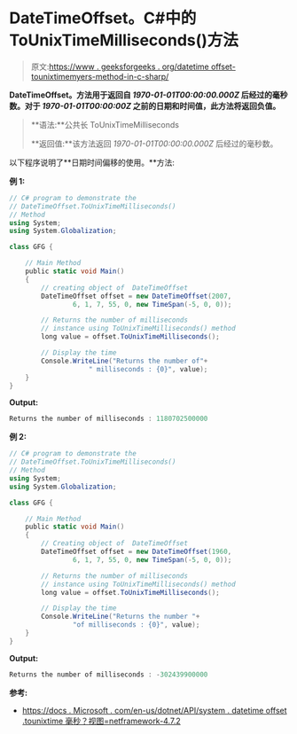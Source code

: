 # DateTimeOffset。C#中的 ToUnixTimeMilliseconds()方法

> 原文:[https://www . geeksforgeeks . org/datetime offset-tounixtimemyers-method-in-c-sharp/](https://www.geeksforgeeks.org/datetimeoffset-tounixtimemilliseconds-method-in-c-sharp/)

**DateTimeOffset。方法用于返回自 *1970-01-01T00:00:00.000Z* 后经过的毫秒数。对于 *1970-01-01T00:00:00Z* 之前的日期和时间值，此方法将返回负值。**

> **语法:**公共长 ToUnixTimeMilliseconds
> 
> **返回值:**该方法返回 *1970-01-01T00:00:00.000Z* 后经过的毫秒数。

以下程序说明了**日期时间偏移的使用。**方法:

**例 1:**

```cs
// C# program to demonstrate the
// DateTimeOffset.ToUnixTimeMilliseconds()
// Method
using System;
using System.Globalization;

class GFG {

    // Main Method
    public static void Main()
    {
        // creating object of  DateTimeOffset
        DateTimeOffset offset = new DateTimeOffset(2007,
                6, 1, 7, 55, 0, new TimeSpan(-5, 0, 0));

        // Returns the number of milliseconds
        // instance using ToUnixTimeMilliseconds() method
        long value = offset.ToUnixTimeMilliseconds();

        // Display the time
        Console.WriteLine("Returns the number of"+
                    " milliseconds : {0}", value);
    }
}
```

**Output:**

```cs
Returns the number of milliseconds : 1180702500000

```

**例 2:**

```cs
// C# program to demonstrate the
// DateTimeOffset.ToUnixTimeMilliseconds()
// Method
using System;
using System.Globalization;

class GFG {

    // Main Method
    public static void Main()
    {
        // Creating object of  DateTimeOffset
        DateTimeOffset offset = new DateTimeOffset(1960,
                6, 1, 7, 55, 0, new TimeSpan(-5, 0, 0));

        // Returns the number of milliseconds
        // instance using ToUnixTimeMilliseconds() method
        long value = offset.ToUnixTimeMilliseconds();

        // Display the time
        Console.WriteLine("Returns the number "+
                "of milliseconds : {0}", value);
    }
}
```

**Output:**

```cs
Returns the number of milliseconds : -302439900000

```

**参考:**

*   [https://docs . Microsoft . com/en-us/dotnet/API/system . datetime offset .tounixtime 毫秒？视图=netframework-4.7.2](https://docs.microsoft.com/en-us/dotnet/api/system.datetimeoffset.tounixtimemilliseconds?view=netframework-4.7.2)